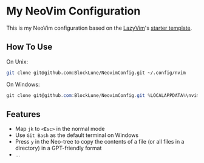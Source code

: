 # My NeoVim Configuration

This is my NeoVim configuration based on the [LazyVim](https://github.com/LazyVim/LazyVim)'s [starter template](https://github.com/LazyVim/starter).

## How To Use

On Unix:

```bash
git clone git@github.com:BlockLune/NeovimConfig.git ~/.config/nvim
```

On Windows:

```powershell
git clone git@github.com:BlockLune/NeovimConfig.git %LOCALAPPDATA%\nvim
```

## Features

- Map `jk` to `<Esc>` in the normal mode
- Use `Git Bash` as the default terminal on Windows
- Press `y` in the Neo-tree to copy the contents of a file (or all files in a directory) in a GPT-friendly format
- ...
